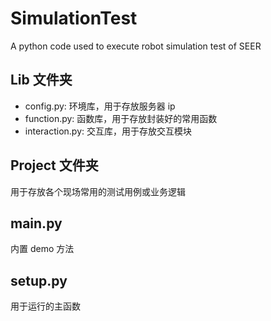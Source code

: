 # SimulationTest
A python code used to execute robot simulation test of SEER

## Lib 文件夹
- config.py: 环境库，用于存放服务器 ip
- function.py: 函数库，用于存放封装好的常用函数
- interaction.py: 交互库，用于存放交互模块

## Project 文件夹
用于存放各个现场常用的测试用例或业务逻辑

## main.py
内置 demo 方法

## setup.py
用于运行的主函数
